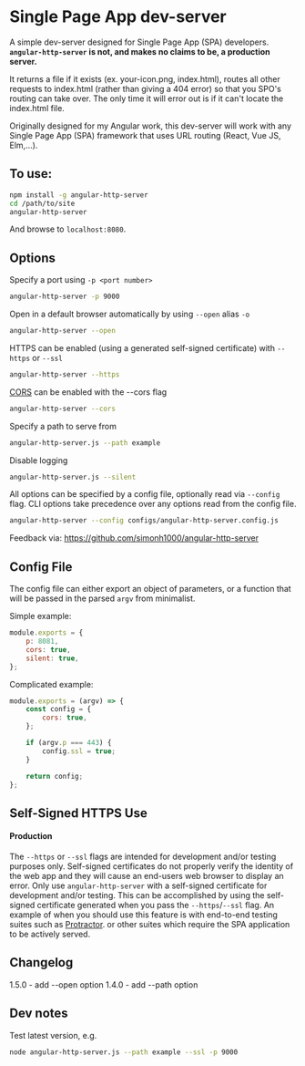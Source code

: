 # Single Page App dev-server

A simple dev-server designed for Single Page App (SPA) developers. **`angular-http-server` is not, and makes no claims to be, a production server.**

It returns a file if it exists (ex. your-icon.png, index.html), routes all other requests to index.html (rather than giving a 404 error) so that you SPO's routing can take over. The only time it will error out is if it can't locate the index.html file.

Originally designed for my Angular work, this dev-server will work with any Single Page App (SPA) framework that uses URL routing (React, Vue JS, Elm,...).

## To use:

```sh
npm install -g angular-http-server
cd /path/to/site
angular-http-server
```

And browse to `localhost:8080`.

## Options

Specify a port using `-p <port number>`

```sh
angular-http-server -p 9000
```

Open in a default browser automatically by using `--open` alias `-o`

```sh
angular-http-server --open
```

HTTPS can be enabled (using a generated self-signed certificate) with `--https` or `--ssl`

```sh
angular-http-server --https
```

[CORS](https://developer.mozilla.org/en-US/docs/Web/HTTP/Access_control_CORS) can be enabled with the --cors flag

```sh
angular-http-server --cors
```

Specify a path to serve from
```sh
angular-http-server.js --path example
```

Disable logging
```sh
angular-http-server.js --silent
```

All options can be specified by a config file, optionally read via `--config` flag.
CLI options take precedence over any options read from the config file.
```sh
angular-http-server --config configs/angular-http-server.config.js
```

Feedback via: https://github.com/simonh1000/angular-http-server

## Config File
The config file can either export an object of parameters, or a function that will be passed in the parsed `argv` from minimalist.

Simple example:
```js
module.exports = {
    p: 8081,
    cors: true,
    silent: true,
};
```

Complicated example:
```js
module.exports = (argv) => {
    const config = {
        cors: true,
    };

    if (argv.p === 443) {
        config.ssl = true;
    }

    return config;
};
```

## Self-Signed HTTPS Use

#### Production

The `--https` or `--ssl` flags are intended for development and/or testing purposes only. Self-signed certificates do not properly verify the identity of the web app and they will cause an end-users web browser to display an error. Only use `angular-http-server` with a self-signed certificate for development and/or testing. This can be accomplished by using the self-signed certificate generated when you pass the `--https`/`--ssl` flag. An example of when you should use this feature is with end-to-end testing suites such as [Protractor](http://www.protractortest.org/). or other suites which require the SPA application to be actively served.

## Changelog

1.5.0 - add --open option
1.4.0 - add --path option

## Dev notes

Test latest version, e.g.
```sh
node angular-http-server.js --path example --ssl -p 9000
```

